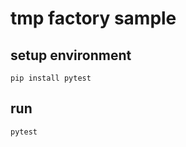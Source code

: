 # tmp factory sample

## setup environment

```shell
pip install pytest
```

## run

```shell
pytest
```
